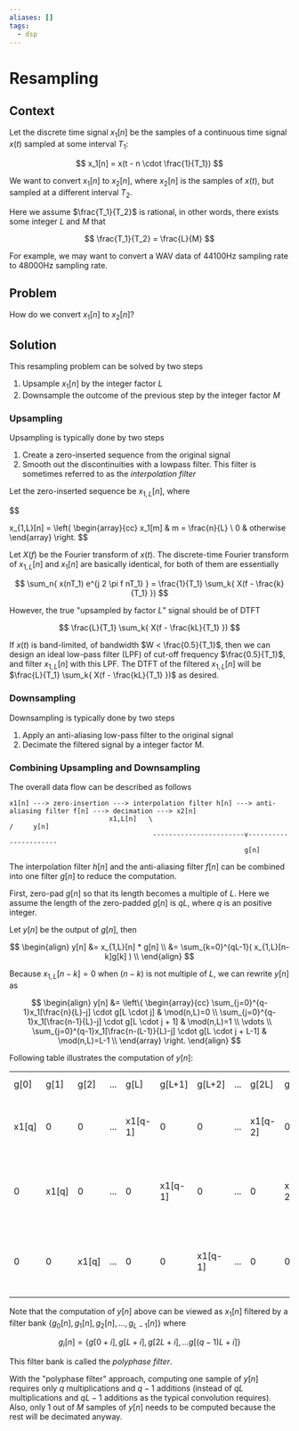 ```yaml
---
aliases: []
tags:
  - dsp
---
```


# Resampling
## Context

Let the discrete time signal $x_1[n]$ be the samples of a continuous time signal $x(t)$ sampled at some interval $T_1$:

$$
x_1[n] = x(t - n \cdot \frac{1}{T_1})
$$

We want to convert $x_1[n]$ to $x_2[n]$, where $x_2[n]$ is the samples of $x(t)$, but sampled at a different interval $T_2$.

Here we assume $\frac{T_1}{T_2}$ is rational, in other words, there exists some integer $L$ and $M$ that

$$
\frac{T_1}{T_2} = \frac{L}{M}
$$

For example, we may want to convert a WAV data of 44100Hz sampling rate to 48000Hz sampling rate.

## Problem
How do we convert $x_1[n]$ to $x_2[n]$?

## Solution
This resampling problem can be solved by two steps

1. Upsample $x_1[n]$ by the integer factor $L$
2. Downsample the outcome of the previous step by the integer factor $M$

### Upsampling

Upsampling is typically done by two steps

1. Create a zero-inserted sequence from the original signal
2. Smooth out the discontinuities with a lowpass filter. This filter is sometimes referred to as the _interpolation filter_

Let the zero-inserted sequence be $x_{1,L}[n]$, where

$$

x_{1,L}[n] = \left\{
  \begin{array}{cc}
    x_1[m] & m = \frac{n}{L} \\
    0 & otherwise
  \end{array}
  \right.
$$

Let $X(f)$ be the Fourier transform of $x(t)$. The discrete-time Fourier transform of $x_{1,L}[n]$ and $x_1[n]$ are basically identical, for both of them are essentially

$$
\sum_n{ x(nT_1) e^{j 2 \pi f nT_1}  } = \frac{1}{T_1} \sum_k{ X(f - \frac{k}{T_1} })
$$

However, the true "upsampled by factor $L$" signal should be of DTFT

$$
\frac{L}{T_1} \sum_k{ X(f - \frac{kL}{T_1} })
$$

If $x(t)$ is band-limited, of bandwidth $W < \frac{0.5}{T_1}$, then we can design an ideal low-pass filter (LPF) of cut-off frequency $\frac{0.5}{T_1}$, and filter $x_{1,L}[n]$ with this LPF. The DTFT of the filtered $x_{1,L}[n]$ will be $\frac{L}{T_1} \sum_k{ X(f - \frac{kL}{T_1} })$ as desired.

### Downsampling

Downsampling is typically done by two steps

1. Apply an anti-aliasing low-pass filter to the original signal
2. Decimate the filtered signal by a integer factor M.

### Combining Upsampling and Downsampling

The overall data flow can be described as follows

```
x1[n] ---> zero-insertion ---> interpolation filter h[n] ---> anti-aliasing filter f[n] ---> decimation ---> x2[n]
                         x1,L[n]   \                                              /     y[n]
                                    -----------------------v----------------------
                                                           g[n]
```

The interpolation filter $h[n]$ and the anti-aliasing filter $f[n]$ can be combined into one filter $g[n]$ to reduce the computation.

First, zero-pad $g[n]$ so that its length becomes a multiple of $L$. Here we assume the length of the zero-padded $g[n]$ is $qL$, where $q$ is an positive integer.

Let $y[n]$ be the output of $g[n]$, then

$$
\begin{align}
y[n] &= x_{1,L}[n] * g[n] \\
 &= \sum_{k=0}^{qL-1}( x_{1,L}[n-k]g[k] ) \\
\end{align}
$$

Because $x_{1,L}[n-k]=0$ when $(n-k)$ is not multiple of $L$, we can rewrite $y[n]$ as

$$
\begin{align}
y[n]  &=  \left\{
  \begin{array}{cc}
    \sum_{j=0}^{q-1}x_1[\frac{n}{L}-j] \cdot g[L \cdot j] & \mod(n,L)=0 \\
    \sum_{j=0}^{q-1}x_1[\frac{n-1}{L}-j] \cdot g[L \cdot j + 1] & \mod(n,L)=1 \\
    \vdots \\
    \sum_{j=0}^{q-1}x_1[\frac{n-(L-1)}{L}-j] \cdot g[L \cdot j + L-1] & \mod(n,L)=L-1 \\
  \end{array}
  \right.
\end{align}
$$

Following table illustrates the computation of $y[n]$:

|       |       |       |     |         |         |         |     |         |         |         |     |         |                                           |
|------ |------ |------ |-----|-------- |-------- |-------- |-----|-------  |---------|---------|-----|---------|-------------------------------------------|
| g[0]  | g[1]  | g[2]  | ... | g[L]    | g[L+1]  | g[L+2]  | ... | g[2L]   | g[2L+1] | g[2L+2] | ... | g[qL-1] |                                           |
| x1[q] | 0     | 0     | ... | x1[q-1] | 0       | 0       | ... | x1[q-2] | 0       | 0       | ... | 0       | y[qL] = x1[q]g[0] + x1[q-1]g[L] + ...     |
| 0     | x1[q] | 0     | ... | 0       | x1[q-1] | 0       | ... | 0       | x1[q-2] | 0       | ... | 0       | y[qL+1] = x1[q]g[1] + x1[q-1]g[L+1] + ... |
| 0     | 0     | x1[q] | ... | 0       | 0       | x1[q-1] | ... | 0       | 0       | x1[q-2] | ... | 0       | y[qL+2] = x1[q]g[2] + x1[q-1]g[L+2] + ... |


Note that the computation of $y[n]$ above can be viewed as $x_1[n]$ filtered by a filter bank $\{g_0[n], g_1[n], g_2[n], ... , g_{L-1}[n] \}$ where

$$
g_i[n] = \{g[0+i], g[L+i], g[2L+i], ... g[(q-1)L+i]\}
$$

This filter bank is called the _polyphase filter_.

With the "polyphase filter" approach, computing one sample of $y[n]$ requires only $q$ multiplications and $q-1$ additions (instead of $qL$ multiplications and $qL-1$ additions as the typical convolution requires). Also, only 1 out of $M$ samples of $y[n]$ needs to be computed because the rest will be decimated anyway. 